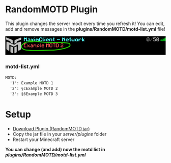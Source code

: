 # RandomMOTD Plugin

This plugin changes the server modt every time you refresh it!
You can edit, add and remove messages in the **plugins/RandomMOTD/motd-list.yml** file!

![RandomMOTD](https://github.com/JavaDevMC/images/blob/main/Bild_2022-11-18_105413368.png?raw=true)

### motd-list.yml
```xml
MOTD:
  '1': Example MOTD 1
  '2': §cExample MOTD 2
  '3': §6Example MOTD 3
```

# Setup
- [Download Plugin (RandomMOTD.jar)](https://www.spigotmc.org/resources/106309/)
- Copy the jar file in your _server/plugins_ folder
- Restart your Minecraft server

**You can change (and add) now the motd list in _plugins/RandomMOTD/motd-list.yml_**

